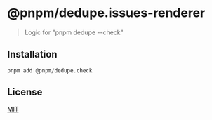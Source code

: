 # @pnpm/dedupe.issues-renderer

> Logic for "pnpm dedupe --check"

## Installation

```
pnpm add @pnpm/dedupe.check
```

## License

[MIT](LICENSE)
